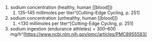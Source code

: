 1. sodium concentration (healthy, human [[blood]])
	1. 135–145 millimoles per liter^[Cutting-Edge Cycling, p. 251]
2. sodium concentration (unhealthy, human [[blood]])
	1. <130 millimoles per liter^[Cutting-Edge Cycling, p. 251]
2. sodium ingestion (endurance athletes) = 300–600 mg/h^[https://www.ncbi.nlm.nih.gov/pmc/articles/PMC8955583]